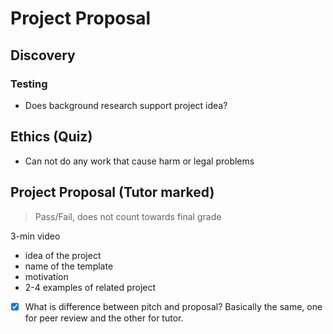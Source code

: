 # Project Proposal

## Discovery

### Testing
- Does background research support project idea?

## Ethics (Quiz)

- Can not do any work that cause harm or legal problems

## Project Proposal (Tutor marked)
> Pass/Fail, does not count towards final grade

3-min video
- idea of the project
- name of the template
- motivation
- 2-4 examples of related project

- [x] What is difference between pitch and proposal?
      Basically the same, one for peer review and the other for tutor.
